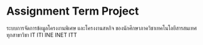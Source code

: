 # Assignment Term Project
ระบบการจัดการข้อมูลโครงงานพิเศษ และโครงงานสหกิจ ของนักศึกษาภาควิชาเทคโนโลยีสารสนเทศ ทุกสาขาวิชา IT ITI INE INET ITT
